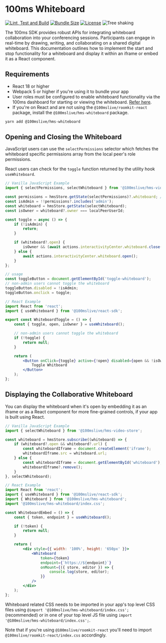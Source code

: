 # 100ms Whiteboard

[![Lint, Test and Build](https://github.com/100mslive/web-sdks/actions/workflows/lint-test-build.yml/badge.svg)](https://github.com/100mslive/web-sdks/actions/workflows/lint-test-build.yml)
[![Bundle Size](https://badgen.net/bundlephobia/minzip/@100mslive/hms-whiteboard)](https://bundlephobia.com/result?p=@100mslive/hms-whiteboard)
[![License](https://img.shields.io/npm/l/@100mslive/hms-whiteboard)](https://www.100ms.live/)
![Tree shaking](https://badgen.net/bundlephobia/tree-shaking/@100mslive/hms-whiteboard)

The 100ms SDK provides robust APIs for integrating whiteboard collaboration into your conferencing sessions. Participants can engage in real-time by drawing, writing, and collaborating on a shared digital whiteboard. This documentation outlines how to implement the start and stop functionality for a whiteboard and display it within an iframe or embed it as a React component.

## Requirements

- React 18 or higher
- Webpack 5 or higher if you're using it to bundle your app
- User roles must be configured to enable whiteboard functionality via the 100ms dashboard for starting or viewing the whiteboard. [Refer here](https://www.100ms.live/docs/get-started/v2/get-started/features/whiteboard#enabling-and-configuring-the-whiteboard).
- If you're on React and are not using the `@100mslive/roomkit-react` package, install the `@100mslive/hms-whiteboard` package.

```bash
yarn add @100mslive/hms-whiteboard
```

## Opening and Closing the Whiteboard

JavaScript users can use the `selectPermissions` selector which fetches the whiteboard specific permissions array from the local peer's role permissions.

React users can check for the `toggle` function returned by the utility hook `useWhiteboard`.

```js
// Vanilla JavaScript Example
import { selectPermissions, selectWhiteboard } from '@100mslive/hms-video-store';

const permissions = hmsStore.getState(selectPermissions)?.whiteboard; // Array<'read' | 'write' | 'admin'>
const isAdmin = !!permissions?.includes('admin');
const whiteboard = hmsStore.getState(selectWhiteboard);
const isOwner = whiteboard?.owner === localPeerUserId;

const toggle = async () => {
    if (!isAdmin) {
        return;
    }

    if (whiteboard?.open) {
        isOwner && (await actions.interactivityCenter.whiteboard.close());
    } else {
        await actions.interactivityCenter.whiteboard.open();
    }
};

// usage
const toggleButton = document.getElementById('toggle-whiteboard');
// non-admin users cannot toggle the whiteboard
toggleButton.disabled = !isAdmin;
toggleButton.onclick = toggle;
```

```jsx
// React Example
import React from 'react';
import { useWhiteboard } from '@100mslive/react-sdk';

export const WhiteboardToggle = () => {
    const { toggle, open, isOwner } = useWhiteboard();

    // non-admin users cannot toggle the whiteboard
    if (!toggle) {
        return null;
    }

    return (
        <Button onClick={toggle} active={!open} disabled={open && !isOwner}>
            Toggle Whitboard
        </Button>
    );
};
```

## Displaying the Collaborative Whiteboard

You can display the whiteboard when it's open by embedding it as an iframe or as a React component for more fine-grained controls, if your app is built using React.

```js
// Vanilla JavaScript Example
import { selectWhiteboard } from '@100mslive/hms-video-store';

const whiteboard = hmsStore.subscribe((whiteboard) => {
    if (whiteboard?.open && whiteboard?.url) {
        const whiteboardIframe = document.createElement('iframe');
        whiteboardIframe.src = whiteboard.url;
    } else {
        const whiteboardIframe = document.getElementById('whiteboard');
        whiteboardIframe?.remove();
    }
}, selectWhiteboard);
```

```jsx
// React Example
import React from 'react';
import { useWhiteboard } from '@100mslive/react-sdk';
import { Whiteboard } from '@100mslive/hms-whiteboard';
import '@100mslive/hms-whiteboard/index.css';

const WhiteboardEmbed = () => {
    const { token, endpoint } = useWhiteboard();

    if (!token) {
        return null;
    }

    return (
        <div style={{ width: '100%', height: '650px' }}>
            <Whiteboard
                token={token}
                endpoint={`https://${endpoint}`}
                onMount={({ store, editor }) => {
                    console.log(store, editor);
                }}
            />
        </div>
    );
};
```

Whiteboard related CSS needs to be imported in your app's top level CSS files using `@import '@100mslive/hms-whiteboard/index.css';`(recommended) or in one of your top level JS file using `import '@100mslive/hms-whiteboard/index.css';`.

Note that if you're using `@100mslive/roomkit-react` you'll need to import `@100mslive/roomkit-react/index.css` accordingly.
